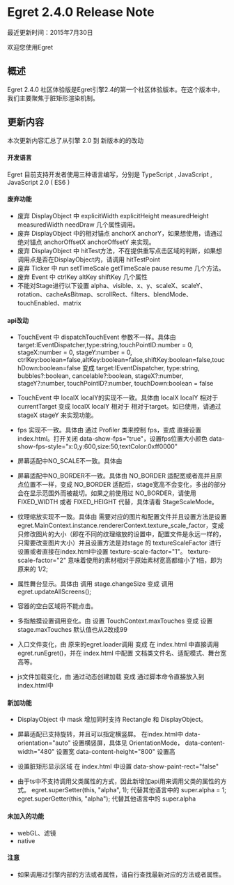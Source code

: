 Egret 2.4.0 Release Note
===============================


最近更新时间：2015年7月30日


欢迎您使用Egret

## 概述

Egret 2.4.0 社区体验版是Egret引擎2.4的第一个社区体验版本。在这个版本中，我们主要聚焦于脏矩形渲染机制。

## 更新内容


本次更新内容汇总了从引擎 2.0 到 新版本的的改动


#### 开发语言

Egret 目前支持开发者使用三种语言编写，分别是 TypeScript , JavaScript , JavaScript 2.0 ( ES6 )


#### 废弃功能
* 废弃 DisplayObject 中 explicitWidth explicitHeight measuredHeight measuredWidth needDraw 几个属性调用。
* 废弃 DisplayObject 中的相对锚点 anchorX anchorY，如果想使用，请通过绝对锚点 anchorOffsetX anchorOffsetY 来实现。
* 废弃 DisplayObject 中 hitTest方法，不在提供重写点击区域的判断，如果想调用点是否在DisplayObject内，请调用 hitTestPoint
* 废弃 Ticker 中 run setTimeScale getTimeScale pause resume 几个方法。
* 废弃 Event 中 ctrlKey altKey shiftKey 几个属性
* 不能对Stage进行以下设置 alpha、visible、x、y、scaleX、scaleY、rotation、cacheAsBitmap、scrollRect、filters、blendMode、touchEnabled、matrix

#### api改动
* TouchEvent 中 dispatchTouchEvent 参数不一样。具体由
  target:IEventDispatcher,type:string,touchPointID:number = 0, stageX:number = 0, stageY:number = 0, ctrlKey:boolean=false,altKey:boolean=false,shiftKey:boolean=false,touchDown:boolean=false  变成
  target:IEventDispatcher, type:string, bubbles?:boolean, cancelable?:boolean, stageX?:number, stageY?:number, touchPointID?:number, touchDown:boolean = false

* TouchEvent 中 localX localY的实现不一致。具体由
  localX localY 相对于 currentTarget 变成
  localX localY 相对于 相对于target。如已使用，请通过stageX stageY 来实现功能。

* fps 实现不一致。具体由
  通过 Profiler 类来控制 fps，变成
  直接设置 index.html。打开关闭 data-show-fps="true"，设置fps位置大小颜色 data-show-fps-style="x:0,y:600,size:50,textColor:0xff0000"

* 屏幕适配中NO_SCALE不一致。具体由

* 屏幕适配中NO_BORDER不一致。具体由
  NO_BORDER 适配宽或者高并且原点位置不一样，变成
  NO_BORDER 适配后，stage宽高不会变化，多出的部分会在显示范围外而被裁切。如果之前使用过 NO_BORDER，请使用 FIXED_WIDTH 或者 FIXED_HEIGHT 代替，具体请看 StageScaleMode。

* 纹理缩放实现不一致。具体由
  需要对应的图片和配置文件并且设置方法是设置 egret.MainContext.instance.rendererContext.texture_scale_factor，变成
  只修改图片的大小（即在不同的纹理缩放的设置中，配置文件是永远一样的，只需要改变图片大小）并且设置方法是对stage 的 textureScaleFactor 进行设置或者直接在index.html中设置 texture-scale-factor="1"。
  texture-scale-factor="2" 意味着使用的素材相对于原始素材宽高都缩小了1倍，即为原来的 1/2;

* 属性舞台显示。具体由
  调用 stage.changeSize 变成
  调用 egret.updateAllScreens();

* 容器的空白区域将不能点击。

* 多指触摸设置调用变化。由
  设置 TouchContext.maxTouches 变成
  设置 stage.maxTouches  默认值也从2改成99

* 入口文件变化，由
  原来的egret.loader调用 变成
  在 index.html 中直接调用 egret.runEgret()，并在 index.html 中配置 文档类文件名、适配模式、舞台宽高等。

* js文件加载变化，由
  通过动态创建加载 变成
  通过脚本命令直接放入到 index.html中

#### 新加功能
* DisplayObject 中 mask 增加同时支持 Rectangle 和 DisplayObject。

* 屏幕适配已支持旋转，并且可以指定横竖屏。
  在index.html中
     data-orientation="auto" 设置横竖屏，具体见 OrientationMode，
     data-content-width="480" 设置宽
     data-content-height="800" 设置高

* 设置脏矩形显示区域
  在 index.html 中设置 data-show-paint-rect="false"

* 由于ts中不支持调用父类属性的方式，因此新增加api用来调用父类的属性的方式。
  egret.superSetter(this, "alpha", 1); 代替其他语言中的 super.alpha = 1;
  egret.superGetter(this, "alpha"); 代替其他语言中的 super.alpha

#### 未加入的功能
* webGL、滤镜
* native

#### 注意
* 如果调用过引擎内部的方法或者属性，请自行查找最新对应的方法或者属性。